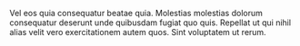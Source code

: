 Vel eos quia consequatur beatae quia. Molestias molestias dolorum consequatur deserunt unde quibusdam fugiat quo quis. Repellat ut qui nihil alias velit vero exercitationem autem quos. Sint voluptatem ut rerum.